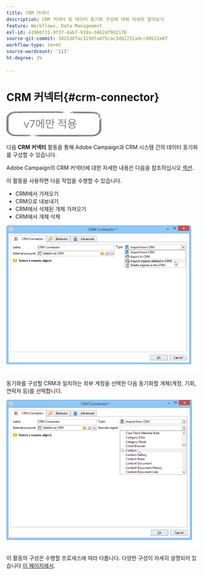 ```yaml
---
title: CRM 커넥터
description: CRM 커넥터 및 데이터 동기화 구성에 대해 자세히 알아보기
feature: Workflows, Data Management
exl-id: 41966f31-9f37-4ab7-919a-d4624f9d1178
source-git-commit: 381538fac319dfa075cac3db2252a9cc80b31e0f
workflow-type: tm+mt
source-wordcount: '113'
ht-degree: 3%

---
```


# CRM 커넥터{#crm-connector}

![](../../assets/v7-only.svg)

다음 **CRM 커넥터** 활동을 통해 Adobe Campaign과 CRM 시스템 간의 데이터 동기화를 구성할 수 있습니다.

Adobe Campaign의 CRM 커넥터에 대한 자세한 내용은 다음을 참조하십시오 [섹션](../../platform/using/crm-connectors.md).

이 활동을 사용하면 다음 작업을 수행할 수 있습니다.

* CRM에서 가져오기
* CRM으로 내보내기
* CRM에서 삭제된 개체 가져오기
* CRM에서 개체 삭제

![](assets/crm_task_select_op.png)

동기화를 구성할 CRM과 일치하는 외부 계정을 선택한 다음 동기화할 개체(계정, 기회, 연락처 등)를 선택합니다.

![](assets/crm_task_select_obj.png)

이 활동의 구성은 수행할 프로세스에 따라 다릅니다. 다양한 구성이 자세히 설명되어 있습니다 [이 페이지에서](../../platform/using/crm-data-sync.md).
